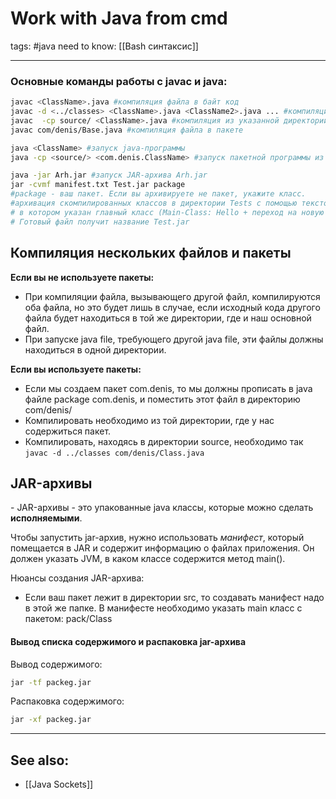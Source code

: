 # Work with Java from cmd
tags: #java 
need to know: [[Bash синтаксис]]

---

### Основные команды работы с javac и java:
```bash
javac <ClassName>.java #компиляция файла в байт код
javac -d <../classes> <ClassName>.java <ClassName2>.java ... #компиляция файл(а\ов) в указанную директорию
javac  -cp source/ <ClassName>.java #компиляция из указанной директории
javac com/denis/Base.java #компиляция файла в пакете

java <ClassName> #запуск java-программы
java -cp <source/> <com.denis.ClassName> #запуск пакетной программы из директории source 

java -jar Arh.jar #запуск JAR-архива Arh.jar
jar -cvmf manifest.txt Test.jar package
#package - ваш пакет. Если вы архивируете не пакет, укажите класс.
#архивация скомпилированных классов в директории Tests с помощью текстового файла manifest.txt,
# в котором указан главный класс (Main-Class: Hello + переход на новую строку). 
# Готовый файл получит название Test.jar
```
 
 
 ## Компиляция нескольких файлов и пакеты
 
 **Если вы не используете пакеты:**
 - При компиляции файла, вызывающего другой файл, компилируются оба файла, но это будет лишь в случае, если исходный кода другого файла будет находиться в той же директории, где и наш основной файл.
 - При запуске java file, требующего другой java file, эти файлы должны находиться в одной директории.

**Если вы используете пакеты:**
- Если мы создаем пакет com.denis, то мы должны прописать в java файле package com.denis, и поместить этот файл в директорию com/denis/ 
- Компилировать необходимо из той директории, где у нас содержиться пакет.
- Компилировать, находясь в директории source, необходимо так `javac -d ../classes com/denis/Class.java`

## JAR-архивы
\- JAR-архивы - это упакованные java классы, которые можно сделать **исполняемыми**.

Чтобы запустить jar-архив, нужно использовать *манифест*, который помещается в JAR и содержит информацию о файлах приложения. Он должен указать JVM, в каком классе содержится метод main().

Нюансы создания JAR-архива:
- Если ваш пакет лежит в директории src, то создавать манифест надо в этой же папке. В манифесте необходимо указать main класс с пакетом: pack/Class

#### Вывод списка содержимого и распаковка jar-архива 

Вывод содержимого: 
```bash
jar -tf packeg.jar 
```

Распаковка содержимого: 
```bash
jar -xf packeg.jar 
```

---
## See also:
- [[Java Sockets]]